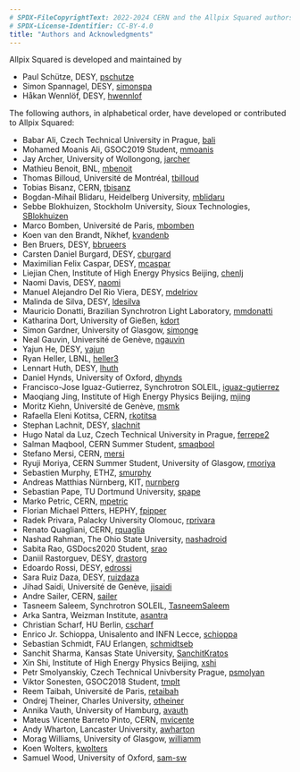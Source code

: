 ```yaml
---
# SPDX-FileCopyrightText: 2022-2024 CERN and the Allpix Squared authors
# SPDX-License-Identifier: CC-BY-4.0
title: "Authors and Acknowledgments"
---
```


Allpix Squared is developed and maintained by

* Paul Schütze, DESY, [pschutze](https://gitlab.cern.ch/pschutze)
* Simon Spannagel, DESY, [simonspa](https://gitlab.cern.ch/simonspa)
* Håkan Wennlöf, DESY, [hwennlof](https://gitlab.cern.ch/hwennlof)

The following authors, in alphabetical order, have developed or contributed to Allpix Squared:

* Babar Ali, Czech Technical University in Prague, [bali](https://gitlab.cern.ch/bali)
* Mohamed Moanis Ali, GSOC2019 Student, [mmoanis](https://github.com/mmoanis)
* Jay Archer, University of Wollongong, [jarcher](https://gitlab.cern.ch/jarcher)
* Mathieu Benoit, BNL, [mbenoit](https://gitlab.cern.ch/mbenoit)
* Thomas Billoud, Université de Montréal, [tbilloud](https://gitlab.cern.ch/tbilloud)
* Tobias Bisanz, CERN, [tbisanz](https://gitlab.cern.ch/tbisanz)
* Bogdan-Mihail Blidaru, Heidelberg University, [mblidaru](https://gitlab.cern.ch/mblidaru)
* Sebbe Blokhuizen, Stockholm University, Sioux Technologies, [SBlokhuizen](https://github.com/SBlokhuizen)
* Marco Bomben, Université de Paris, [mbomben](https://gitlab.cern.ch/mbomben)
* Koen van den Brandt, Nikhef, [kvandenb](https://gitlab.cern.ch/kvandenb)
* Ben Bruers, DESY, [bbrueers](https://gitlab.cern.ch/bbrueers)
* Carsten Daniel Burgard, DESY, [cburgard](https://gitlab.cern.ch/cburgard)
* Maximilian Felix Caspar, DESY, [mcaspar](https://gitlab.cern.ch/mcaspar)
* Liejian Chen, Institute of High Energy Physics Beijing, [chenlj](https://github.com/chenlj)
* Naomi Davis, DESY, [naomi](https://gitlab.cern.ch/naomi)
* Manuel Alejandro Del Rio Viera, DESY, [mdelriov](https://gitlab.cern.ch/mdelriov)
* Malinda de Silva, DESY, [ldesilva](https://gitlab.cern.ch/ldesilva)
* Mauricio Donatti, Brazilian Synchrotron Light Laboratory, [mmdonatti](https://github.com/mmdonatti)
* Katharina Dort, University of Gießen, [kdort](https://gitlab.cern.ch/kdort)
* Simon Gardner, University of Glasgow, [simonge](https://github.com/simonge)
* Neal Gauvin, Université de Genève, [ngauvin](https://gitlab.cern.ch/ngauvin)
* Yajun He, DESY, [yajun](https://gitlab.cern.ch/yajun)
* Ryan Heller, LBNL, [heller3](https://github.com/heller3)
* Lennart Huth, DESY, [lhuth](https://gitlab.cern.ch/lhuth)
* Daniel Hynds, University of Oxford, [dhynds](https://gitlab.cern.ch/dhynds)
* Francisco-Jose Iguaz-Gutierrez, Synchrotron SOLEIL, [iguaz-gutierrez](https://github.com/iguaz-gutierrez)
* Maoqiang Jing, Institute of High Energy Physics Beijing, [mjing](https://gitlab.cern.ch/mjing)
* Moritz Kiehn, Université de Genève, [msmk](https://gitlab.cern.ch/msmk)
* Rafaella Eleni Kotitsa, CERN, [rkotitsa](https://gitlab.cern.ch/rkotitsa)
* Stephan Lachnit, DESY, [slachnit](https://gitlab.cern.ch/slachnit)
* Hugo Natal da Luz, Czech Technical University in Prague, [ferrepe2](https://git.utef.cvut.cz/ferrepe2)
* Salman Maqbool, CERN Summer Student, [smaqbool](https://gitlab.cern.ch/smaqbool)
* Stefano Mersi, CERN, [mersi](https://gitlab.cern.ch/mersi)
* Ryuji Moriya, CERN Summer Student, University of Glasgow, [rmoriya](https://gitlab.cern.ch/rmoriya)
* Sebastien Murphy, ETHZ, [smurphy](https://gitlab.cern.ch/smurphy)
* Andreas Matthias Nürnberg, KIT, [nurnberg](https://gitlab.cern.ch/nurnberg)
* Sebastian Pape, TU Dortmund University, [spape](https://gitlab.cern.ch/spape)
* Marko Petric, CERN, [mpetric](https://gitlab.cern.ch/mpetric)
* Florian Michael Pitters, HEPHY, [fpipper](https://gitlab.cern.ch/fpipper)
* Radek Privara, Palacky University Olomouc, [rprivara](https://gitlab.cern.ch/rprivara)
* Renato Quagliani, CERN, [rquaglia](https://gitlab.cern.ch/rquaglia)
* Nashad Rahman, The Ohio State University, [nashadroid](https://github.com/nashadroid)
* Sabita Rao, GSDocs2020 Student, [srao](https://gitlab.cern.ch/srao)
* Daniil Rastorguev, DESY, [drastorg](https://gitlab.cern.ch/drastorg)
* Edoardo Rossi, DESY, [edrossi](https://gitlab.cern.ch/edrossi)
* Sara Ruiz Daza, DESY, [ruizdaza](https://gitlab.cern.ch/ruizdaza)
* Jihad Saidi, Université de Genève, [jisaidi](https://gitlab.cern.ch/jisaidi)
* Andre Sailer, CERN, [sailer](https://gitlab.cern.ch/sailer)
* Tasneem Saleem, Synchrotron SOLEIL, [TasneemSaleem](https://github.com/TasneemSaleem)
* Arka Santra, Weizman Institute, [asantra](https://gitlab.cern.ch/asantra)
* Christian Scharf, HU Berlin, [cscharf](https://gitlab.cern.ch/cscharf)
* Enrico Jr. Schioppa, Unisalento and INFN Lecce, [schioppa](https://gitlab.cern.ch/schioppa)
* Sebastian Schmidt, FAU Erlangen, [schmidtseb](https://github.com/schmidtseb)
* Sanchit Sharma, Kansas State University, [SanchitKratos](https://github.com/SanchitKratos)
* Xin Shi, Institute of High Energy Physics Beijing, [xshi](https://gitlab.cern.ch/xshi)
* Petr Smolyanskiy, Czech Technical Univbersity Prague, [psmolyan](https://gitlab.cern.ch/psmolyan)
* Viktor Sonesten, GSOC2018 Student, [tmplt](https://github.com/tmplt)
* Reem Taibah, Université de Paris, [retaibah](https://gitlab.cern.ch/retaibah)
* Ondrej Theiner, Charles University, [otheiner](https://gitlab.cern.ch/otheiner)
* Annika Vauth, University of Hamburg, [avauth](https://gitlab.cern.ch/avauth)
* Mateus Vicente Barreto Pinto, CERN, [mvicente](https://gitlab.cern.ch/mvicente)
* Andy Wharton, Lancaster University, [awharton](https://gitlab.cern.ch/awharton)
* Morag Williams, University of Glasgow, [williamm](https://gitlab.cern.ch/williamm)
* Koen Wolters, [kwolters](https://gitlab.cern.ch/kwolters)
* Samuel Wood, University of Oxford, [sam-sw](https://github.com/sam-sw)
